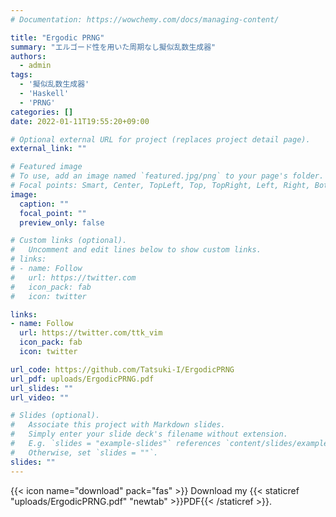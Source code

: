 ```yaml
---
# Documentation: https://wowchemy.com/docs/managing-content/

title: "Ergodic PRNG"
summary: "エルゴード性を用いた周期なし擬似乱数生成器"
authors: 
  - admin
tags: 
  - '擬似乱数生成器'
  - 'Haskell'
  - 'PRNG'
categories: []
date: 2022-01-11T19:55:20+09:00

# Optional external URL for project (replaces project detail page).
external_link: ""

# Featured image
# To use, add an image named `featured.jpg/png` to your page's folder.
# Focal points: Smart, Center, TopLeft, Top, TopRight, Left, Right, BottomLeft, Bottom, BottomRight.
image:
  caption: ""
  focal_point: ""
  preview_only: false

# Custom links (optional).
#   Uncomment and edit lines below to show custom links.
# links:
# - name: Follow
#   url: https://twitter.com
#   icon_pack: fab
#   icon: twitter

links:
- name: Follow
  url: https://twitter.com/ttk_vim
  icon_pack: fab
  icon: twitter

url_code: https://github.com/Tatsuki-I/ErgodicPRNG
url_pdf: uploads/ErgodicPRNG.pdf
url_slides: ""
url_video: ""

# Slides (optional).
#   Associate this project with Markdown slides.
#   Simply enter your slide deck's filename without extension.
#   E.g. `slides = "example-slides"` references `content/slides/example-slides.md`.
#   Otherwise, set `slides = ""`.
slides: ""
---
```

 {{< icon name="download" pack="fas" >}} Download my {{< staticref "uploads/ErgodicPRNG.pdf" "newtab" >}}PDF{{< /staticref >}}.
